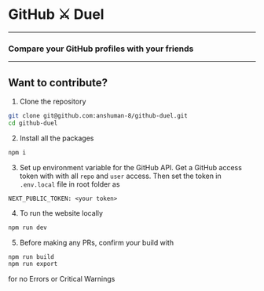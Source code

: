# GitHub ⚔️ Duel
----

### Compare your GitHub profiles with your friends


---
## Want to contribute?

1. Clone the repository
```bash
git clone git@github.com:anshuman-8/github-duel.git
cd github-duel
```
2. Install all the packages
```bash
npm i 
```
3. Set up environment variable for the GitHub API.
    Get a GitHub access token with with all `repo` and `user` access.
    Then set the token in `.env.local` file in root folder as
```.env
NEXT_PUBLIC_TOKEN: <your token>
```
4. To run the website locally 
```bash
npm run dev
```
5. Before making any PRs, confirm your build with 

```bash
npm run build
npm run export
```
for no Errors or Critical Warnings

